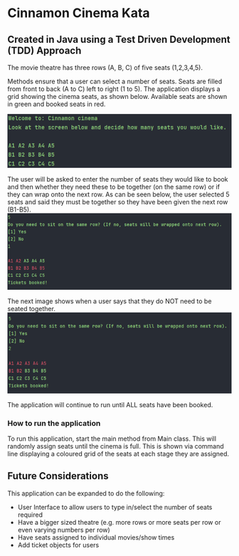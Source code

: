 # Cinnamon Cinema Kata 
## Created in Java using a Test Driven Development (TDD) Approach
The movie theatre has three rows (A, B, C) of five seats (1,2,3,4,5).  

Methods ensure that a user can select a number of seats.  Seats are filled from front to back (A to C) left to right (1 to 5).
The application displays a grid showing the cinema seats, as shown below.  Available seats are shown in green and booked seats in red. 

![alt text](src\main\resources\cinema.png)

The user will be asked to enter the number of seats they would like to book and then whether they need these to be together (on the same row) or if they can wrap onto the next row. 
As can be seen below, the user selected 5 seats and said they must be together so they have been given the next row (B1-B5). 
![alt text](src\main\resources\seatbooking.png)

The next image shows when a user says that they do NOT  need to be seated together.
![alt text](src\main\resources\seatbooking2.png)

The application will continue to run until ALL seats have been booked. 

### How to run the application
To run this application, start the main method from Main class.  This will randomly assign seats until the cinema is full.
This is shown via command line displaying a coloured grid of the seats at each stage they are assigned.

## Future Considerations
This application can be expanded to do the following:
* User Interface to allow users to type in/select the number of seats required
* Have a bigger sized theatre (e.g. more rows or more seats per row or even varying numbers per row)
* Have seats assigned to individual movies/show times
* Add ticket objects for users
